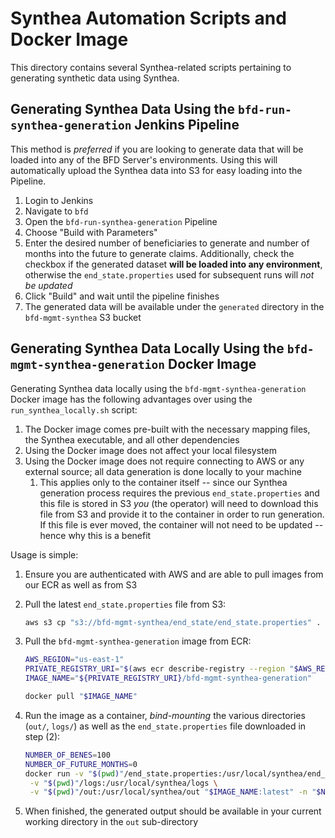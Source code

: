 # Synthea Automation Scripts and Docker Image

This directory contains several Synthea-related scripts pertaining to generating synthetic data using Synthea.

## Generating Synthea Data Using the `bfd-run-synthea-generation` Jenkins Pipeline

This method is _preferred_ if you are looking to generate data that will be loaded into any of the
BFD Server's environments. Using this will automatically upload the Synthea data into S3 for easy
loading into the Pipeline.

1. Login to Jenkins
2. Navigate to `bfd`
3. Open the `bfd-run-synthea-generation` Pipeline
4. Choose "Build with Parameters"
5. Enter the desired number of beneficiaries to generate and number of months into the future to
   generate claims. Additionally, check the checkbox if the generated dataset **will be loaded into
   any environment**, otherwise the `end_state.properties` used for subsequent runs will _not be
   updated_
6. Click "Build" and wait until the pipeline finishes
7. The generated data will be available under the `generated` directory in the `bfd-mgmt-synthea` S3 bucket

## Generating Synthea Data Locally Using the `bfd-mgmt-synthea-generation` Docker Image

Generating Synthea data locally using the `bfd-mgmt-synthea-generation` Docker image has the
following advantages over using the `run_synthea_locally.sh` script:

1. The Docker image comes pre-built with the necessary mapping files, the Synthea executable, and
   all other dependencies
2. Using the Docker image does not affect your local filesystem
3. Using the Docker image does not require connecting to AWS or any external source; all data
   generation is done locally to your machine
   1. This applies only to the container itself -- since our Synthea generation process requires the
      previous `end_state.properties` and this file is stored in S3 _you_ (the operator) will need
      to download this file from S3 and provide it to the container in order to run generation. If
      this file is ever moved, the container will not need to be updated -- hence why this is a
      benefit

Usage is simple:

1. Ensure you are authenticated with AWS and are able to pull images from our ECR as well as from S3
2. Pull the latest `end_state.properties` file from S3:

   ```bash
   aws s3 cp "s3://bfd-mgmt-synthea/end_state/end_state.properties" .
   ```

3. Pull the `bfd-mgmt-synthea-generation` image from ECR:

   ```bash
   AWS_REGION="us-east-1"
   PRIVATE_REGISTRY_URI="$(aws ecr describe-registry --region "$AWS_REGION" | jq -r '.registryId').dkr.ecr.${AWS_REGION}.amazonaws.com"
   IMAGE_NAME="${PRIVATE_REGISTRY_URI}/bfd-mgmt-synthea-generation"

   docker pull "$IMAGE_NAME"
   ```

4. Run the image as a container, _bind-mounting_ the various directories (`out/`, `logs/`) as
   well as the `end_state.properties` file downloaded in step (2):

   ```bash
   NUMBER_OF_BENES=100
   NUMBER_OF_FUTURE_MONTHS=0
   docker run -v "$(pwd)"/end_state.properties:/usr/local/synthea/end_state.properties:ro \
    -v "$(pwd)"/logs:/usr/local/synthea/logs \
    -v "$(pwd)"/out:/usr/local/synthea/out "$IMAGE_NAME:latest" -n "$NUMBER_OF_BENES" -f "$NUMBER_OF_FUTURE_MONTHS"
   ```

5. When finished, the generated output should be available in your current working directory in the
   `out` sub-directory
